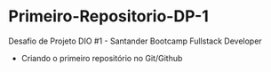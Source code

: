 # Primeiro-Repositorio-DP-1
Desafio de Projeto DIO #1 - Santander Bootcamp Fullstack Developer
 - Criando o primeiro repositório no Git/Github
